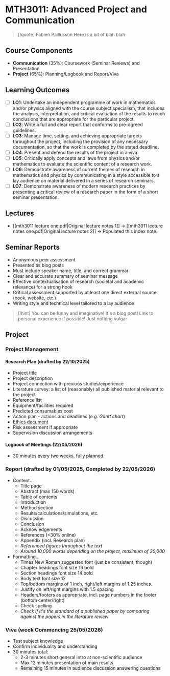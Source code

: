 # MTH3011: Advanced Project and Communication

> [!quote] Fabien Paillusson
> Here is a bit of blah blah

## Course Components

- **Communication** (35%): Coursework (Seminar Reviews) and Presentation
- **Project** (65%): Planning/Logbook and Report/Viva

## Learning Outcomes

- [ ] **LO1**: Undertake an independent programme of work in mathematics and/or physics aligned with the course subject specialism, that includes the analysis, interpretation, and critical evaluation of the results to reach conclusions that are appropriate for the particular project.
- [ ] **LO2**: Write a full and clear report that conforms to pre-agreed guidelines.
- [ ] **LO3**: Manage time, setting, and achieving appropriate targets throughout the project, including the provision of any necessary documentation, so that the work is completed by the stated deadline.
- [ ] **LO4**: Present and defend the results of the project in a viva.
- [ ] **LO5**: Critically apply concepts and laws from physics and/or mathematics to evaluate the scientific content of a research work.
- [ ] **LO6**: Demonstrate awareness of current themes of research in mathematics and physics by communicating in a style accessible to a lay audience on material delivered in a series of research seminars.
- [ ] **LO7**: Demonstrate awareness of modern research practices by presenting a critical review of a research paper in the form of a short seminar presentation.

## Lectures

- [[mth3011 lecture one.pdf|Original lecture notes 1]] -> [[mth3011 lecture notes one.pdf|Original lecture notes 2]] -> Populated this index note.

## Seminar Reports

- Anonymous peer assessment
- Presented as blog posts
- Must include speaker name, title, and correct grammar
- Clear and accurate summary of seminar message
- Effective contextualisation of research (societal and academic relevance) for a strong hook
- Critical assessment supported by at least one direct external source (book, website, etc.)
- Writing style and technical level tailored to a lay audience

> [!hint] You can be funny and imaginative! It's a blog post! Link to personal experience if possible! Just nothing vulgar

## Project

### Project Management

#### Research Plan (drafted by 22/10/2025)

- Project title
- Project description
- Project connection with previous studies/experience
- Literature survey: a list of (reasonably) all published material relevant to the project
- Reference list
- Equipment/facilities required
- Predicted consumables cost
- Action plan - actions and deadlines (*e.g. Gantt chart*)
- [Ethics document](https://ethicsapply.lincoln.ac.uk/)
- Risk assessment if appropriate
- Supervision discussion arrangements

#### Logbook of Meetings (22/05/2026)

- 30 minutes every two weeks, fully planned.

### Report (drafted by 01/05/2025, Completed by 22/05/2026)

- Content…
	- Title page
	- Abstract (max 150 words)
	- Table of contents
	- Introduction
	- Method section
	- Results/calculations/simulations, etc.
	- Discussion
	- Conclusion
	- Acknowledgements
	- References (<30% online)
	- Appendix (incl. Research plan)
	- *Referenced figures throughout the text*
	- *Around 10,000 words depending on the project, maximum of 20,000*
- Formatting…
	- Times New Roman suggested font (just be consistent, though)
	- Chapter headings font size 16 bold
	- Section headings font size 14 bold
	- Body text font size 12
	- Top/bottom margins of 1 inch, right/left margins of 1.25 inches.
	- Justify on left/right margins with 1.5 spacing
	- Headers/footers as appropriate, incl. page numbers in the footer (bottom center/right)
	- Check spelling
	- *Check if it's the standard of a published paper by comparing against the papers in the literature review*

### Viva (week Commencing 25/05/2026)

- Test subject knowledge
- Confirm individuality and understanding
- 30 minutes total:
	- 2-3 minutes short general intro at non-scientific audience
	- Max 12 minutes presentation of main results
	- Remaining 15 minutes in audience discussion answering questions
